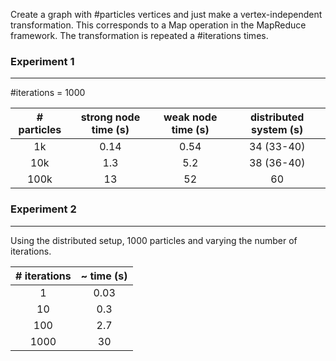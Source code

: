 Create a graph with #particles vertices and just make a vertex-independent
transformation. This corresponds to a Map operation in the MapReduce framework.
The transformation is repeated a #iterations times.

### Experiment 1
--------------

\#iterations = 1000

| # particles | strong node time (s) | weak node time (s) | distributed system (s) |
|:-----------:|:--------------------:|:------------------:|:----------------------:|
| 1k          | 0.14                 | 0.54               | 34 (33-40)             |
| 10k         | 1.3                  | 5.2                | 38 (36-40)             |
| 100k        | 13                   | 52                 | 60                     |

### Experiment 2
--------------

Using the distributed setup, 1000 particles and varying the number of iterations.

| # iterations | ~ time (s) | 
|:------------:|:----------:|
| 1            | 0.03       |
| 10           | 0.3        |
| 100          | 2.7        |
| 1000         | 30         |
